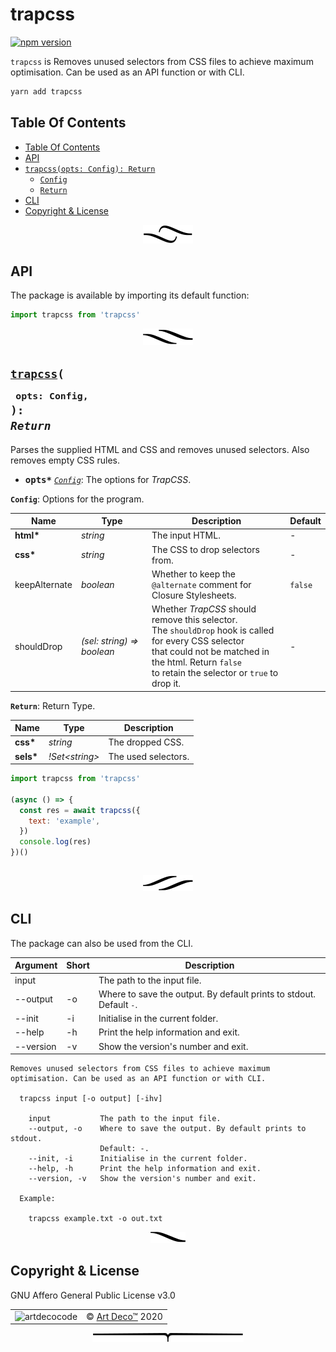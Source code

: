 # trapcss

[![npm version](https://badge.fury.io/js/trapcss.svg)](https://www.npmjs.com/package/trapcss)

`trapcss` is Removes unused selectors from CSS files to achieve maximum optimisation. Can be used as an API function or with CLI.

```sh
yarn add trapcss
```

## Table Of Contents

- [Table Of Contents](#table-of-contents)
- [API](#api)
- [`trapcss(opts: Config): Return`](#trapcssopts-config-return)
  * [`Config`](#type-config)
  * [`Return`](#type-return)
- [CLI](#cli)
- [Copyright & License](#copyright--license)

<p align="center"><a href="#table-of-contents">
  <img src="/.documentary/section-breaks/0.svg?sanitize=true">
</a></p>

## API

The package is available by importing its default function:

```js
import trapcss from 'trapcss'
```

<p align="center"><a href="#table-of-contents">
  <img src="/.documentary/section-breaks/1.svg?sanitize=true">
</a></p>

## <code><ins>trapcss</ins>(</code><sub><br/>&nbsp;&nbsp;`opts: Config,`<br/></sub><code>): <i>Return</i></code>
Parses the supplied HTML and CSS and removes
unused selectors. Also removes empty CSS rules.

 - <kbd><strong>opts*</strong></kbd> <em><code><a href="#type-config" title="Options for the program.">Config</a></code></em>: The options for _TrapCSS_.

__<a name="type-config">`Config`</a>__: Options for the program.


|     Name      |               Type                |                                                                                                     Description                                                                                                      | Default |
| ------------- | --------------------------------- | -------------------------------------------------------------------------------------------------------------------------------------------------------------------------------------------------------------------- | ------- |
| __html*__     | <em>string</em>                   | The input HTML.                                                                                                                                                                                                      | -       |
| __css*__      | <em>string</em>                   | The CSS to drop selectors from.                                                                                                                                                                                      | -       |
| keepAlternate | <em>boolean</em>                  | Whether to keep the `@alternate` comment for<br/>Closure Stylesheets.                                                                                                                                                | `false` |
| shouldDrop    | <em>(sel: string) => boolean</em> | Whether _TrapCSS_ should remove this selector.<br/>The `shouldDrop` hook is called for every CSS selector<br/>that could not be matched in the html. Return `false`<br/>to retain the selector or `true` to drop it. | -       |


__<a name="type-return">`Return`</a>__: Return Type.


|   Name    |            Type             |     Description     |
| --------- | --------------------------- | ------------------- |
| __css*__  | <em>string</em>             | The dropped CSS.    |
| __sels*__ | <em>!Set&lt;string&gt;</em> | The used selectors. |

```js
import trapcss from 'trapcss'

(async () => {
  const res = await trapcss({
    text: 'example',
  })
  console.log(res)
})()
```
```

```

<p align="center"><a href="#table-of-contents">
  <img src="/.documentary/section-breaks/2.svg?sanitize=true">
</a></p>

## CLI

The package can also be used from the CLI.

<table>
 <thead>
  <tr>
   <th>Argument</th> 
   <th>Short</th>
   <th>Description</th>
  </tr>
 </thead>
  <tr>
   <td>input</td>
   <td></td>
   <td>The path to the input file.</td>
  </tr>
  <tr>
   <td>--output</td>
   <td>-o</td>
   <td>Where to save the output. By default prints to stdout. Default <code>-</code>.</td>
  </tr>
  <tr>
   <td>--init</td>
   <td>-i</td>
   <td>Initialise in the current folder.</td>
  </tr>
  <tr>
   <td>--help</td>
   <td>-h</td>
   <td>Print the help information and exit.</td>
  </tr>
  <tr>
   <td>--version</td>
   <td>-v</td>
   <td>Show the version's number and exit.</td>
  </tr>
</table>

```
Removes unused selectors from CSS files to achieve maximum optimisation. Can be used as an API function or with CLI.

  trapcss input [-o output] [-ihv]

	input        	The path to the input file.
	--output, -o 	Where to save the output. By default prints to stdout.
	             	Default: -.
	--init, -i   	Initialise in the current folder.
	--help, -h   	Print the help information and exit.
	--version, -v	Show the version's number and exit.

  Example:

    trapcss example.txt -o out.txt
```

<p align="center"><a href="#table-of-contents">
  <img src="/.documentary/section-breaks/3.svg?sanitize=true">
</a></p>

## Copyright & License

GNU Affero General Public License v3.0

<table>
  <tr>
    <td><img src="https://avatars3.githubusercontent.com/u/38815725?v=4&amp;s=100" alt="artdecocode"></td>
    <td>© <a href="https://www.artd.eco">Art Deco™</a> 2020</td>
  </tr>
</table>

<p align="center"><a href="#table-of-contents">
  <img src="/.documentary/section-breaks/-1.svg?sanitize=true">
</a></p>